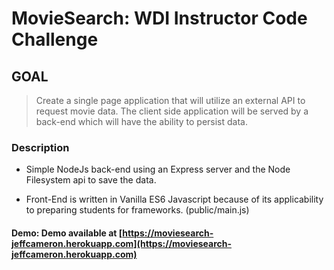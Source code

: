 # MovieSearch: WDI Instructor Code Challenge

## GOAL

> Create a single page application that will utilize an external API to request movie data. The client side application will be served by a back-end which will have the ability to persist data.

### Description

- Simple NodeJs back-end using an Express server and the Node Filesystem api to save the data.

- Front-End is written in Vanilla ES6 Javascript because of its applicability to preparing students for frameworks. (public/main.js)

#### Demo: Demo available at [https://moviesearch-jeffcameron.herokuapp.com](https://moviesearch-jeffcameron.herokuapp.com)
